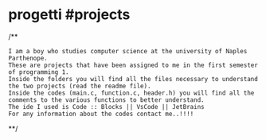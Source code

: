 # progetti   #projects

/** 
    
    I am a boy who studies computer science at the university of Naples Parthenope.
    These are projects that have been assigned to me in the first semester of programming 1.
    Inside the folders you will find all the files necessary to understand the two projects (read the readme file).
    Inside the codes (main.c, function.c, header.h) you will find all the comments to the various functions to better understand.
    The ide I used is Code :: Blocks || VsCode || JetBrains
    For any information about the codes contact me..!!!!
    
**/
